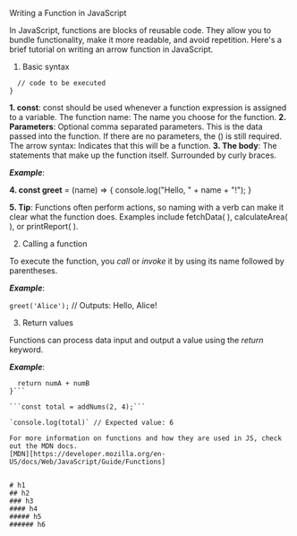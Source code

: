Writing a Function in JavaScript

In JavaScript, functions are blocks of reusable code. They allow you to bundle functionality, make it more readable, and avoid repetition. Here's a brief tutorial on writing an arrow function in JavaScript.

1. Basic syntax

```const functionName = (params) => {
  // code to be executed
}
```

**1. const**: const should be used whenever a function expression is assigned to a variable.
The function name: The name you choose for the function.
**2. Parameters**: Optional comma separated parameters. This is the data passed into the function. If there are no parameters, the () is still required.
The arrow syntax: Indicates that this will be a function.
**3. The body**: The statements that make up the function itself. Surrounded by curly braces.

***Example***:

**4. const greet** = (name) => {
  console.log("Hello, " + name + "!");
}

**5. Tip**: Functions often perform actions, so naming with a verb can make it clear what the function does. Examples include fetchData( ), calculateArea( ), or printReport( ). 

2. Calling a function

To execute the function, you _call_ or _invoke_ it by using its name followed by parentheses.

***Example***:

```greet('Alice');``` // Outputs: Hello, Alice!

3. Return values

Functions can process data input and output a value using the _return_ keyword.

***Example***: 

```const addNums = (numA, numB) => {
  return numA + numB
}```

```const total = addNums(2, 4);```

`console.log(total)` // Expected value: 6

For more information on functions and how they are used in JS, check out the MDN docs. 
[MDN][https://developer.mozilla.org/en-US/docs/Web/JavaScript/Guide/Functions]


# h1
## h2 
### h3
#### h4
##### h5 
###### h6
